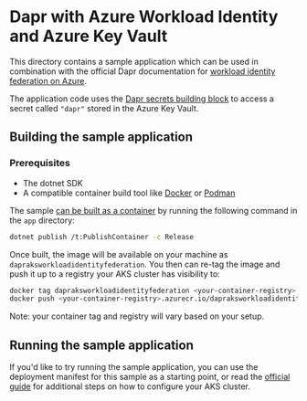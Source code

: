 # Dapr with Azure Workload Identity and Azure Key Vault

This directory contains a sample application which can be used in combination with the 
official Dapr documentation for [workload identity federation on Azure](https://docs.dapr.io/developing-applications/integrations/azure/azure-authentication/howto-wif/).

The application code uses the [Dapr secrets building block](https://docs.dapr.io/developing-applications/building-blocks/secrets/secrets-overview/)
to access a secret called `"dapr"` stored in the Azure Key Vault.

## Building the sample application

### Prerequisites

 - The dotnet SDK 
 - A compatible container build tool like [Docker](https://www.docker.com/) or [Podman](https://podman.io/)

The sample [can be built as a container](https://learn.microsoft.com/dotnet/core/containers/overview?tabs=linux) by running the following command in the `app` directory:

```bash
dotnet publish /t:PublishContainer -c Release
```

Once built, the image will be available on your machine as `dapraksworkloadidentityfederation`.
You then can re-tag the image and push it up to a registry your AKS cluster has visibility to:

```bash
docker tag dapraksworkloadidentityfederation <your-container-registry>.azurecr.io/dapraksworkloadidentityfederation
docker push <your-container-registry>.azurecr.io/dapraksworkloadidentityfederation
```
Note: your container tag and registry will vary based on your setup.

## Running the sample application

If you'd like to try running the sample application, you can use the deployment manifest for this sample as a starting point, or read the 
[official guide](https://docs.dapr.io/developing-applications/integrations/azure/azure-authentication/howto-wif/) for additional steps on how to configure your AKS cluster.
